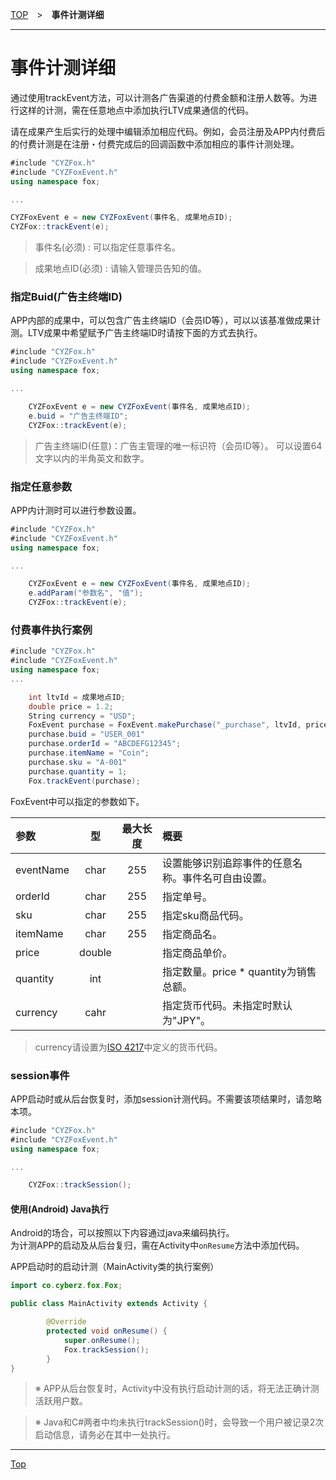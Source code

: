 [TOP](../../README.md)　>　**事件计测详细**

---

# 事件计测详细

通过使用trackEvent方法，可以计测各广告渠道的付费金额和注册人数等。为进行这样的计测，需在任意地点中添加执行LTV成果通信的代码。

请在成果产生后实行的处理中编辑添加相应代码。例如，会员注册及APP内付费后的付费计测是在注册・付费完成后的回调函数中添加相应的事件计测处理。

```cs
#include "CYZFox.h"
#include "CYZFoxEvent.h"
using namespace fox;

...

CYZFoxEvent e = new CYZFoxEvent(事件名, 成果地点ID);
CYZFox::trackEvent(e);
```

> 事件名(必须) : 可以指定任意事件名。

> 成果地点ID(必须) : 请输入管理员告知的值。

<div id="add_buid"></div>

### 指定Buid(广告主终端ID)

APP内部的成果中，可以包含广告主终端ID（会员ID等），可以以该基准做成果计测。LTV成果中希望赋予广告主终端ID时请按下面的方式去执行。

```cs
#include "CYZFox.h"
#include "CYZFoxEvent.h"
using namespace fox;

...

	CYZFoxEvent e = new CYZFoxEvent(事件名, 成果地点ID);
	e.buid = "广告主终端ID";
	CYZFox::trackEvent(e);
```

> 广告主终端ID(任意)：广告主管理的唯一标识符（会员ID等）。
可以设置64文字以内的半角英文和数字。

<div id="add_params"></div>

### 指定任意参数

APP内计测时可以进行参数设置。

```cs
#include "CYZFox.h"
#include "CYZFoxEvent.h"
using namespace fox;

...

	CYZFoxEvent e = new CYZFoxEvent(事件名, 成果地点ID);
	e.addParam("参数名", "值");
	CYZFox::trackEvent(e);
```

<div id="purchase"></div>

### 付费事件执行案例

```cs
#include "CYZFox.h"
#include "CYZFoxEvent.h"
using namespace fox;
...

	int ltvId = 成果地点ID;
	double price = 1.2;
	String currency = "USD";
	FoxEvent purchase = FoxEvent.makePurchase("_purchase", ltvId, price, currency);
	purchase.buid = "USER_001"
	purchase.orderId = "ABCDEFG12345";
	purchase.itemName = "Coin";
	purchase.sku = "A-001"
	purchase.quantity = 1;
	Fox.trackEvent(purchase);
```

FoxEvent中可以指定的参数如下。

|参数|型|最大长度|概要|
|:------|:------:|:------:|:------|
|eventName|char|255|设置能够识别追踪事件的任意名称。事件名可自由设置。|
|orderId|char|255|指定单号。|
|sku|char|255|指定sku商品代码。|
|itemName|char|255|指定商品名。|
|price|double||指定商品单价。|
|quantity|int||指定数量。price * quantity为销售总额。|
|currency|cahr||指定货币代码。未指定时默认为"JPY"。|

> currency请设置为[ISO 4217](http://ja.wikipedia.org/wiki/ISO_4217)中定义的货币代码。

<div id="session"></div>

### session事件

APP启动时或从后台恢复时，添加session计测代码。不需要该项结果时，请忽略本项。

```cs
#include "CYZFox.h"
#include "CYZFoxEvent.h"
using namespace fox;

...

	CYZFox::trackSession();
```

#### 使用(Android) Java执行

Android的场合，可以按照以下内容通过java来编码执行。<br>
为计测APP的启动及从后台复归，需在Activity中`onResume`方法中添加代码。

APP启动时的启动计测（MainActivity类的执行案例）
```java
import co.cyberz.fox.Fox;

public class MainActivity extends Activity {

		@Override
		protected void onResume() {
            super.onResume();
            Fox.trackSession();
		}
}
```
> ※ APP从后台恢复时，Activity中没有执行启动计测的话，将无法正确计测活跃用户数。

> ※ Java和C#两者中均未执行trackSession()时，会导致一个用户被记录2次启动信息，请务必在其中一处执行。



---
[Top](../../README.md)
